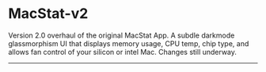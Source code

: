 # MacStat-v2
Version 2.0 overhaul of the original MacStat App. A subdle darkmode glassmorphism UI that displays memory usage, CPU temp, chip type, and allows fan control of your silicon or intel Mac. Changes still underway. 
***
